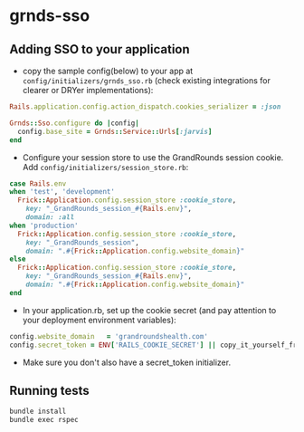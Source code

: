 # grnds-sso

## Adding SSO to your application

- copy the sample config(below) to your app at `config/initializers/grnds_sso.rb`
(check existing integrations for clearer or DRYer implementations):

```ruby
Rails.application.config.action_dispatch.cookies_serializer = :json

Grnds::Sso.configure do |config|
  config.base_site = Grnds::Service::Urls[:jarvis]
end
```

- Configure your session store to use the GrandRounds session cookie. Add
`config/initializers/session_store.rb`:

```ruby
case Rails.env
when 'test', 'development'
  Frick::Application.config.session_store :cookie_store,
    key: "_GrandRounds_session_#{Rails.env}",
    domain: :all
when 'production'
  Frick::Application.config.session_store :cookie_store,
    key: "_GrandRounds_session",
    domain: ".#{Frick::Application.config.website_domain}"
else
  Frick::Application.config.session_store :cookie_store,
    key: "_GrandRounds_session_#{Rails.env}",
    domain: ".#{Frick::Application.config.website_domain}"
end
```

- In your application.rb, set up the cookie secret (and pay attention to your
deployment environment variables):

```ruby
config.website_domain   = 'grandroundshealth.com'
config.secret_token = ENV['RAILS_COOKIE_SECRET'] || copy_it_yourself_from_tim_or_tp
```

- Make sure you don't also have a secret_token initializer.

## Running tests

```sh
bundle install
bundle exec rspec
```

